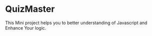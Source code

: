 # QuizMaster
This Mini project helps you to better understanding of Javascript and Enhance Your logic.
